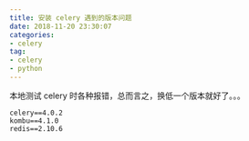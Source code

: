 ```yaml
---
title: 安装 celery 遇到的版本问题
date: 2018-11-20 23:30:07
categories:
- celery
tag:
- celery
- python
---
```


本地测试 celery 时各种报错，总而言之，换低一个版本就好了。。。

```
celery==4.0.2
kombu==4.1.0
redis==2.10.6
```



